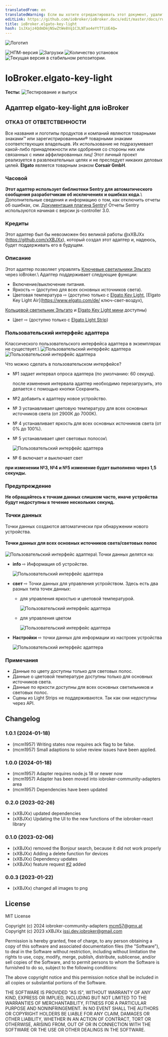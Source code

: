 ```yaml
---
translatedFrom: en
translatedWarning: Если вы хотите отредактировать этот документ, удалите поле «translatedFrom», в противном случае этот документ будет снова автоматически переведен
editLink: https://github.com/ioBroker/ioBroker.docs/edit/master/docs/ru/adapterref/iobroker.elgato-key-light/README.md
title: ioBroker.elgato-key-light
hash: 1sJXajz4QdmDmjNSwZtWe8Vq1C3LNTao4eYtTfiUE4Q=
---
```

![Логотип](../../../en/adapterref/iobroker.elgato-key-light/admin/elgato-key-light.png)

![НПМ-версия](https://img.shields.io/npm/v/iobroker.elgato-key-light.svg)
![Загрузки](https://img.shields.io/npm/dm/iobroker.elgato-key-light.svg)
![Количество установок](https://iobroker.live/badges/elgato-key-light-installed.svg)
![Текущая версия в стабильном репозитории.](https://iobroker.live/badges/elgato-key-light-stable.svg)

# IoBroker.elgato-key-light
**Тесты:** ![Тестирование и выпуск](https://github.com/xXBJXx/ioBroker.elgato-key-light/workflows/Test%20and%20Release/badge.svg)

## Адаптер elgato-key-light для ioBroker
### ОТКАЗ ОТ ОТВЕТСТВЕННОСТИ
Все названия и логотипы продуктов и компаний являются товарными знаками™ или зарегистрированными® товарными знаками соответствующих владельцев. Их использование не подразумевает какой-либо принадлежности или одобрения со стороны них или связанных с ними аффилированных лиц! Этот личный проект реализуется в развлекательных целях и не преследует никаких деловых целей. **Elgato** является товарным знаком **Corsair GmbH**.

### Часовой
**Этот адаптер использует библиотеки Sentry для автоматического сообщения разработчикам об исключениях и ошибках кода.**\ Дополнительные сведения и информацию о том, как отключить отчеты об ошибках, см.
[Документация плагина Sentry](https://github.com/ioBroker/plugin-sentry#plugin-sentry)! Отчеты Sentry используются начиная с версии js-controller 3.0.

### Кредиты
Этот адаптер был бы невозможен без великой работы @xXBJXx (https://github.com/xXBJXx), который создал этот адаптер и, надеюсь, будет поддерживать его в будущем.

### Описание
Этот адаптер позволяет управлять [Ключевые светильники Эльгато](https://www.elgato.com/de/key-light) через ioBroker.\ Адаптер поддерживает следующие функции:

* Включение/выключение питания.
* Яркость ⇨ (доступно для всех основных источников света).
* Цветовая температура ⇨ (доступно только с [Elgato Key Light](https://www.elgato.com/de/key-light), [Elgato Key Light Air](https://www.elgato.com/de/ ключ-свет-воздух),

[Кольцевой светильник Эльгато](https://www.elgato.com/de/ring-light) и [Elgato Key Light мини](https://www.elgato.com/de/key-light-mini) доступны)

* Цвет ⇨ (доступно только с [Elgato Light Strip](https://www.elgato.com/de/light-strip))

### Пользовательский интерфейс адаптера
Классического пользовательского интерфейса адаптера в экземплярах не существует.\ ![Пользовательский интерфейс адаптера](admin/media/instances.png) ![Пользовательский интерфейс адаптера](../../../en/adapterref/iobroker.elgato-key-light/admin/media/elgato-key-light_UI.png)

Что можно сделать в пользовательском интерфейсе?

* №1 задает интервал опроса адаптера (по умолчанию: 60 секунд).

  после изменения интервала адаптер необходимо перезагрузить, это делается с помощью кнопки Сохранить.

* №2 добавить к адаптеру новое устройство.
* № 3 устанавливает цветовую температуру для всех основных источников света (от 2900К до 7000К).
* № 4 устанавливает яркость для всех основных источников света (от 0% до 100%).
* № 5 устанавливает цвет световых полосок\

  ![Пользовательский интерфейс адаптера](../../../en/adapterref/iobroker.elgato-key-light/admin/media/ColorPicker.png)

* № 6 включает и выключает свет

**при изменении №3, №4 и №5 изменение будет выполнено через 1,5 секунды.**

### Предупреждение
**Не обращайтесь к точкам данных слишком часто, иначе устройства будут недоступны в течение нескольких секунд.**

### Точки данных
Точки данных создаются автоматически при обнаружении нового устройства.

#### Точки данных для всех основных источников света/световых полос
![Пользовательский интерфейс адаптера](../../../en/adapterref/iobroker.elgato-key-light/admin/media/ObjectsMain.png)\ Точки данных делятся на:

* **info** ⇨ Информация об устройстве\.

  ![Пользовательский интерфейс адаптера](../../../en/adapterref/iobroker.elgato-key-light/admin/media/objects_Info.png)

* **свет** ⇨ Точки данных для управления устройством. Здесь есть два разных типа точек данных:
  * для управления яркостью и цветовой температурой.

    ![Пользовательский интерфейс адаптера](../../../en/adapterref/iobroker.elgato-key-light/admin/media/objects_light_colorTemp.png)

  * для управления цветом

    ![Пользовательский интерфейс адаптера](../../../en/adapterref/iobroker.elgato-key-light/admin/media/objects_light_color.png)

* **Настройки** ⇨ точки данных для информации из настроек устройства

  ![Пользовательский интерфейс адаптера](../../../en/adapterref/iobroker.elgato-key-light/admin/media/objects_settings.png)

### Примечания
* Данные по цвету доступны только для световых полос.
* Данные о цветовой температуре доступны только для основных источников света.
* Данные по яркости доступны для всех основных светильников и световых полос.
* Сцены из Light Strips не поддерживаются. Так как они недоступны через API.

## Changelog
<!--
    Placeholder for the next version (at the beginning of the line):
    ### **WORK IN PROGRESS**
-->
### 1.0.1 (2024-01-18)
* (mcm1957) Writing states now requires ack flag to be false.
* (mcm1957) Small adaptions to solve review issues have been applied.

### 1.0.0 (2024-01-18)
* (mcm1957) Adapter requires node.js 18 or newer now
* (mcm1957) Adapter has been moved into iobroker-community-adapters area
* (mcm1957) Dependencies have been updated

### 0.2.0 (2023-02-26)
* (xXBJXx) updated dependencies
* (xXBJXx) Updating the UI to the new functions of the iobroker-react library

### 0.1.0 (2023-02-06)
* (xXBJXx) removed the Bonjour search, because it did not work properly
* (xXBJXx) Adding a delete function for devices
* (xXBJXx) Dependency updates
* (xXBJXx) feature request [#2](https://github.com/xXBJXx/ioBroker.elgato-key-light/issues/2) added

### 0.0.3 (2023-01-22)
* (xXBJXx) changed all images to png

## License
MIT License

Copyright (c) 2024 iobroker-community-adapters <mcm57@gmx.at>
Copyright (c) 2023 xXBJXx <issi.dev.iobroker@gmail.com>

Permission is hereby granted, free of charge, to any person obtaining a copy
of this software and associated documentation files (the "Software"), to deal
in the Software without restriction, including without limitation the rights
to use, copy, modify, merge, publish, distribute, sublicense, and/or sell
copies of the Software, and to permit persons to whom the Software is
furnished to do so, subject to the following conditions:

The above copyright notice and this permission notice shall be included in all
copies or substantial portions of the Software.

THE SOFTWARE IS PROVIDED "AS IS", WITHOUT WARRANTY OF ANY KIND, EXPRESS OR
IMPLIED, INCLUDING BUT NOT LIMITED TO THE WARRANTIES OF MERCHANTABILITY,
FITNESS FOR A PARTICULAR PURPOSE AND NONINFRINGEMENT. IN NO EVENT SHALL THE
AUTHORS OR COPYRIGHT HOLDERS BE LIABLE FOR ANY CLAIM, DAMAGES OR OTHER
LIABILITY, WHETHER IN AN ACTION OF CONTRACT, TORT OR OTHERWISE, ARISING FROM,
OUT OF OR IN CONNECTION WITH THE SOFTWARE OR THE USE OR OTHER DEALINGS IN THE
SOFTWARE.

